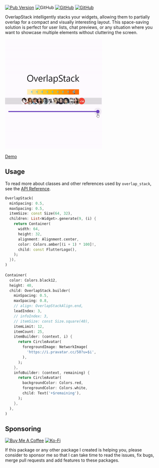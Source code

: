 [![Pub Version](https://img.shields.io/pub/v/overlap_stack)](https://pub.dev/packages/overlap_stack) ![GitHub](https://img.shields.io/github/license/davigmacode/flutter_overlap_stack) [![GitHub](https://badgen.net/badge/icon/buymeacoffee?icon=buymeacoffee&color=yellow&label)](https://www.buymeacoffee.com/davigmacode) [![GitHub](https://badgen.net/badge/icon/ko-fi?icon=kofi&color=red&label)](https://ko-fi.com/davigmacode)

OverlapStack intelligently stacks your widgets, allowing them to partially overlap for a compact and visually interesting layout. This space-saving solution is perfect for user lists, chat previews, or any situation where you want to showcase multiple elements without cluttering the screen.

[![Preview](https://github.com/davigmacode/flutter_overlap_stack/raw/main/media/preview.gif)](https://davigmacode.github.io/flutter_overlap_stack)

[Demo](https://davigmacode.github.io/flutter_overlap_stack)

## Usage

To read more about classes and other references used by `overlap_stack`, see the [API Reference](https://pub.dev/documentation/overlap_stack/latest/).

```dart
OverlapStack(
  minSpacing: 0.5,
  maxSpacing: 0.5,
  itemSize: const Size(64, 32),
  children: List<Widget>.generate(9, (i) {
    return Container(
      width: 64,
      height: 32,
      alignment: Alignment.center,
      color: Colors.amber[(i + 1) * 100]!,
      child: const FlutterLogo(),
    );
  }),
)

Container(
  color: Colors.black12,
  height: 40,
  child: OverlapStack.builder(
    minSpacing: 0.5,
    maxSpacing: 0.8,
    // align: OverlapStackAlign.end,
    leadIndex: 3,
    // infoIndex: 3,
    // itemSize: const Size.square(40),
    itemLimit: 12,
    itemCount: 25,
    itemBuilder: (context, i) {
      return CircleAvatar(
        foregroundImage: NetworkImage(
          'https://i.pravatar.cc/50?u=$i',
        ),
      );
    },
    infoBuilder: (context, remaining) {
      return CircleAvatar(
        backgroundColor: Colors.red,
        foregroundColor: Colors.white,
        child: Text('+$remaining'),
      );
    },
  ),
)
```

## Sponsoring

<a href="https://www.buymeacoffee.com/davigmacode" target="_blank"><img src="https://cdn.buymeacoffee.com/buttons/v2/default-yellow.png" alt="Buy Me A Coffee" height="45"></a>
<a href="https://ko-fi.com/davigmacode" target="_blank"><img src="https://storage.ko-fi.com/cdn/brandasset/kofi_s_tag_white.png" alt="Ko-Fi" height="45"></a>

If this package or any other package I created is helping you, please consider to sponsor me so that I can take time to read the issues, fix bugs, merge pull requests and add features to these packages.